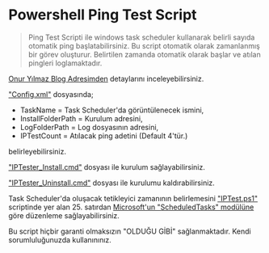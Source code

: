 # Powershell Ping Test Script

> Ping Test Scripti ile windows task scheduler kullanarak belirli sayıda otomatik ping başlatabilirsiniz.
Bu script otomatik olarak zamanlanmış bir görev oluşturur. Belirtilen zamanda otomatik olarak başlar ve atılan pingleri loglamaktadır.

[Onur Yılmaz Blog Adresimden](https://onuryilmaz.blog/powershell-ping-test-araci/) detaylarını inceleyebilirsiniz.

["Config.xml"](Config.xml) dosyasında;

- TaskName = Task Scheduler'da görüntülenecek ismini,
- InstallFolderPath = Kurulum adresini,
- LogFolderPath = Log dosyasının adresini,
- IPTestCount = Atılacak ping adetini (Default 4'tür.)

belirleyebilirsiniz.

["IPTester_Install.cmd"](IPTester_Install.cmd) dosyası ile kurulum sağlayabilirsiniz.

["IPTester_Uninstall.cmd"](IPTester_Uninstall.cmd) dosyası ile kurulumu kaldırabilirsiniz.

Task Scheduler'da oluşacak tetikleyici zamanının belirlemesini ["IPTest.ps1"](IPTest.ps1) scriptinde yer alan 25. satırdan [Microsoft'un "ScheduledTasks" modülüne](https://docs.microsoft.com/en-us/powershell/module/scheduledtasks/new-scheduledtasktrigger?view=windowsserver2022-ps) göre düzenleme sağlayabilirsiniz.

Bu script hiçbir garanti olmaksızın "OLDUĞU GİBİ" sağlanmaktadır. Kendi sorumluluğunuzda kullanınınız.
